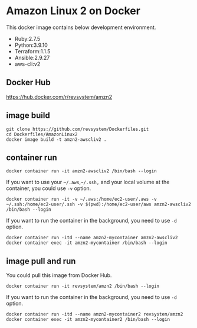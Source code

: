 # Amazon Linux 2 on Docker

This docker image contains below development environment.

- Ruby:2.7.5
- Python:3.9.10
- Terraform:1.1.5
- Ansible:2.9.27
- aws-cli:v2

## Docker Hub

<https://hub.docker.com/r/revsystem/amzn2>

## image build

```shell
git clone https://github.com/revsystem/Dockerfiles.git
cd Dockerfiles/AmazonLinux2
docker image build -t amzn2-awscliv2 .
```

## container run

```shell
docker container run -it amzn2-awscliv2 /bin/bash --login
```

If you want to use your `~/.aws`,`~/.ssh,` and your local volume at the container, you could use `-v` option.

```shell
docker container run -it -v ~/.aws:/home/ec2-user/.aws -v ~/.ssh:/home/ec2-user/.ssh -v $(pwd):/home/ec2-user/aws amzn2-awscliv2 /bin/bash --login
```

If you want to run the container in the background, you need to use `-d` option.

```shell
docker container run -itd --name amzn2-mycontainer amzn2-awscliv2
docker container exec -it amzn2-mycontainer /bin/bash --login
```

## image pull and run

You could pull this image from Docker Hub.

```shell
docker container run -it revsystem/amzn2 /bin/bash --login
```

If you want to run the container in the background, you need to use `-d` option.

```shell
docker container run -itd --name amzn2-mycontainer2 revsystem/amzn2
docker container exec -it amzn2-mycontainer2 /bin/bash --login
```

